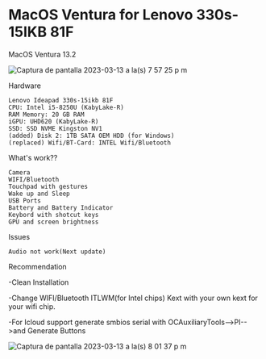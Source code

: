 # MacOS Ventura for Lenovo 330s-15IKB 81F

MacOS Ventura 13.2 


![Captura de pantalla 2023-03-13 a la(s) 7 57 25 p m](https://user-images.githubusercontent.com/18466590/224883070-2fe5e484-45d4-4c05-9ac8-9f96a440c97c.png)

Hardware

    Lenovo Ideapad 330s-15ikb 81F
    CPU: Intel i5-8250U (KabyLake-R)
    RAM Memory: 20 GB RAM
    iGPU: UHD620 (KabyLake-R)
    SSD: SSD NVME Kingston NV1
    (added) Disk 2: 1TB SATA OEM HDD (for Windows)
    (replaced) Wifi/BT-Card: INTEL Wifi/Bluetooth

What's work??

    Camera
    WIFI/Bluetooth
    Touchpad with gestures
    Wake up and Sleep
    USB Ports
    Battery and Battery Indicator
    Keybord with shotcut keys
    GPU and screen brightness
    
Issues

    Audio not work(Next update)

Recommendation

-Clean Installation

-Change WIFI/Bluetooth ITLWM(for Intel chips) Kext with your own kext for your wifi chip.

-For Icloud support generate smbios serial with OCAuxiliaryTools-->PI-->and Generate Buttons

![Captura de pantalla 2023-03-13 a la(s) 8 01 37 p m](https://user-images.githubusercontent.com/18466590/224883106-f35d73a6-c828-432d-8cb9-f94e538a2514.png)

